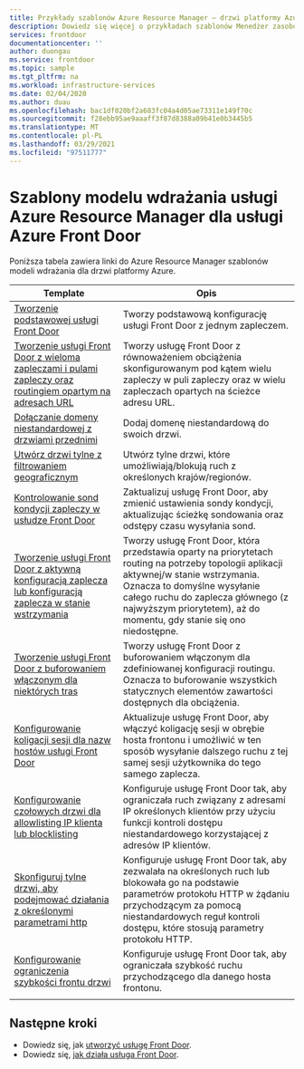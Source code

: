 ```yaml
---
title: Przykłady szablonów Azure Resource Manager — drzwi platformy Azure
description: Dowiedz się więcej o przykładach szablonów Menedżer zasobów dotyczących drzwi platformy Azure, w tym szablonów służących do tworzenia podstawowych drzwi zewnętrznych i konfigurowania ograniczenia szybkości frontu drzwi.
services: frontdoor
documentationcenter: ''
author: duongau
ms.service: frontdoor
ms.topic: sample
ms.tgt_pltfrm: na
ms.workload: infrastructure-services
ms.date: 02/04/2020
ms.author: duau
ms.openlocfilehash: bac1df020bf2a683fc04a4d05ae73311e149f70c
ms.sourcegitcommit: f28ebb95ae9aaaff3f87d8388a09b41e0b3445b5
ms.translationtype: MT
ms.contentlocale: pl-PL
ms.lasthandoff: 03/29/2021
ms.locfileid: "97511777"
---
```

# <a name="azure-resource-manager-deployment-model-templates-for-front-door"></a>Szablony modelu wdrażania usługi Azure Resource Manager dla usługi Azure Front Door

Poniższa tabela zawiera linki do Azure Resource Manager szablonów modeli wdrażania dla drzwi platformy Azure. 

| Template | Opis |
| ---| ---|
| [Tworzenie podstawowej usługi Front Door](https://github.com/Azure/azure-quickstart-templates/tree/master/101-front-door-create-basic)| Tworzy podstawową konfigurację usługi Front Door z jednym zapleczem. |
| [Tworzenie usługi Front Door z wieloma zapleczami i pulami zapleczy oraz routingiem opartym na adresach URL](https://github.com/Azure/azure-quickstart-templates/tree/master/101-front-door-create-multiple-backends)| Tworzy usługę Front Door z równoważeniem obciążenia skonfigurowanym pod kątem wielu zapleczy w puli zapleczy oraz w wielu zapleczach opartych na ścieżce adresu URL. |
| [Dołączanie domeny niestandardowej z drzwiami przednimi](https://github.com/Azure/azure-quickstart-templates/tree/master/101-front-door-custom-domain)| Dodaj domenę niestandardową do swoich drzwi. |
| [Utwórz drzwi tylne z filtrowaniem geograficznym](https://github.com/Azure/azure-quickstart-templates/tree/master/101-front-door-geo-filtering)| Utwórz tylne drzwi, które umożliwiają/blokują ruch z określonych krajów/regionów. |
| [Kontrolowanie sond kondycji zapleczy w usłudze Front Door](https://github.com/Azure/azure-quickstart-templates/tree/master/201-front-door-health-probes)| Zaktualizuj usługę Front Door, aby zmienić ustawienia sondy kondycji, aktualizując ścieżkę sondowania oraz odstępy czasu wysyłania sond. |
| [Tworzenie usługi Front Door z aktywną konfiguracją zaplecza lub konfiguracją zaplecza w stanie wstrzymania](https://github.com/Azure/azure-quickstart-templates/tree/master/201-front-door-priority-lb)| Tworzy usługę Front Door, która przedstawia oparty na priorytetach routing na potrzeby topologii aplikacji aktywnej/w stanie wstrzymania. Oznacza to domyślne wysyłanie całego ruchu do zaplecza głównego (z najwyższym priorytetem), aż do momentu, gdy stanie się ono niedostępne. |
| [Tworzenie usługi Front Door z buforowaniem włączonym dla niektórych tras](https://github.com/Azure/azure-quickstart-templates/tree/master/201-front-door-create-caching)| Tworzy usługę Front Door z buforowaniem włączonym dla zdefiniowanej konfiguracji routingu. Oznacza to buforowanie wszystkich statycznych elementów zawartości dostępnych dla obciążenia. |
| [Konfigurowanie koligacji sesji dla nazw hostów usługi Front Door](https://github.com/Azure/azure-quickstart-templates/tree/master/201-front-door-session-affinity) | Aktualizuje usługę Front Door, aby włączyć koligację sesji w obrębie hosta frontonu i umożliwić w ten sposób wysyłanie dalszego ruchu z tej samej sesji użytkownika do tego samego zaplecza. |
| [Konfigurowanie czołowych drzwi dla allowlisting IP klienta lub blocklisting](https://github.com/Azure/azure-quickstart-templates/tree/master/201-front-door-waf-clientip)| Konfiguruje usługę Front Door tak, aby ograniczała ruch związany z adresami IP określonych klientów przy użyciu funkcji kontroli dostępu niestandardowego korzystającej z adresów IP klientów. |
| [Skonfiguruj tylne drzwi, aby podejmować działania z określonymi parametrami http](https://github.com/Azure/azure-quickstart-templates/tree/master/201-front-door-waf-http-params)| Konfiguruje usługę Front Door tak, aby zezwalała na określonych ruch lub blokowała go na podstawie parametrów protokołu HTTP w żądaniu przychodzącym za pomocą niestandardowych reguł kontroli dostępu, które stosują parametry protokołu HTTP. |
| [Konfigurowanie ograniczenia szybkości frontu drzwi](https://github.com/Azure/azure-quickstart-templates/tree/master/201-front-door-rate-limiting)| Konfiguruje usługę Front Door tak, aby ograniczała szybkość ruchu przychodzącego dla danego hosta frontonu. |
| | |

## <a name="next-steps"></a>Następne kroki

- Dowiedz się, jak [utworzyć usługę Front Door](quickstart-create-front-door.md).
- Dowiedz się, [jak działa usługa Front Door](front-door-routing-architecture.md).
